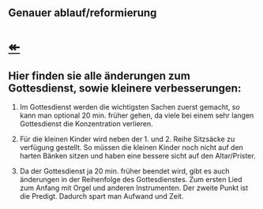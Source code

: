 ## Genauer ablauf/reformierung
# [↞](https://gottesdienst-reformierung.tk)

## **Hier finden sie alle änderungen zum Gottesdienst, sowie kleinere verbesserungen:**

1. Im Gottesdienst werden die wichtigsten Sachen zuerst gemacht, so kann man optional 20 min. früher
   gehen, da viele bei einem sehr langen Gottesdienst die Konzentration verlieren.
   
2. Für die kleinen Kinder wird neben der 1. und 2. Reihe Sitzsäcke zu verfügung gestellt.
   So müssen die kleinen Kinder noch nicht auf den harten Bänken sitzen und haben eine bessere sicht auf den Altar/Prister.
   
3. Da der Gottesdienst ja 20 min. früher beendet wird, gibt es auch änderungen in der Reihenfolge des Gottesdienstes.
   Zum ersten Lied zum Anfang mit Orgel und anderen Instrumenten. 
   Der zweite Punkt ist die Predigt. Dadurch spart man Aufwand und Zeit.
